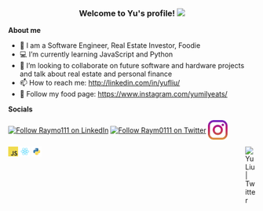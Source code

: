 <h3 align="center">
  Welcome to Yu's profile!
  <img src="https://media.giphy.com/media/hvRJCLFzcasrR4ia7z/giphy.gif" width="28">
</h3>

**About me**
- 👀 I am a Software Engineer, Real Estate Investor, Foodie
- 💻  I’m currently learning JavaScript and Python
- 💞️ I’m looking to collaborate on future software and hardware projects and talk about real estate and personal finance
- 📫 How to reach me: http://linkedin.com/in/yufliu/
- 🥘 Follow my food page: https://www.instagram.com/yumilyeats/

**Socials**

[<img src="https://github.com/yufliu/yufliu/tree/main/master/socials" height="40em" align="center" alt="Follow Raymo111 on LinkedIn" title="Follow Yu on LinkedIn"/>](https://linkedin.com/in/yufliu)
[<img src="https://raw.githubusercontent.com/yufliu/yufliu/master/socials/twitter.svg" height="40em" align="center" alt="Follow Raym0111 on Twitter" title="Follow Yu on Twitter"/>](https://twitter.com/yufliu)
[<img src="https://github.com/yufliu/yufliu/blob/main/master/socials/instagram.svg" height="40em" align="center" alt="Follow Raymo111 on Instagram" title="Follow Yu on Instagram"/>](https://instagram.com/yu_creates)

<a href="https://twitter.com/yufliu">
  <img align="right" alt="Yu Liu | Twitter" width="21px" src="https://raw.githubusercontent.com/anuraghazra/anuraghazra/master/assets/twitter.svg" />
</a>





<code><img height="20" alt="javascript" src="https://raw.githubusercontent.com/github/explore/80688e429a7d4ef2fca1e82350fe8e3517d3494d/topics/javascript/javascript.png"></code>
<code><img height="20" alt="react" src="https://raw.githubusercontent.com/github/explore/80688e429a7d4ef2fca1e82350fe8e3517d3494d/topics/react/react.png"></code>
<code><img height="20" alt="python" src="https://raw.githubusercontent.com/github/explore/5c058a388828bb5fde0bcafd4bc867b5bb3f26f3/topics/python/python.png"></code>


<!---
yufliu/yufliu is a ✨ special ✨ repository because its `README.md` (this file) appears on your GitHub profile.
You can click the Preview link to take a look at your changes.
--->
